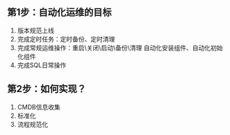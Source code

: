 ## 第1步：自动化运维的目标
1. 版本规范上线
2. 完成定时任务：定时备份、定时清理
3. 完成常规运维操作：重启\关闭\启动\备份\清理   自动化安装组件、自动化初始化组件
4. 完成SQL日常操作

## 第2步：如何实现？
1. CMDB信息收集
2. 标准化
3. 流程规范化


